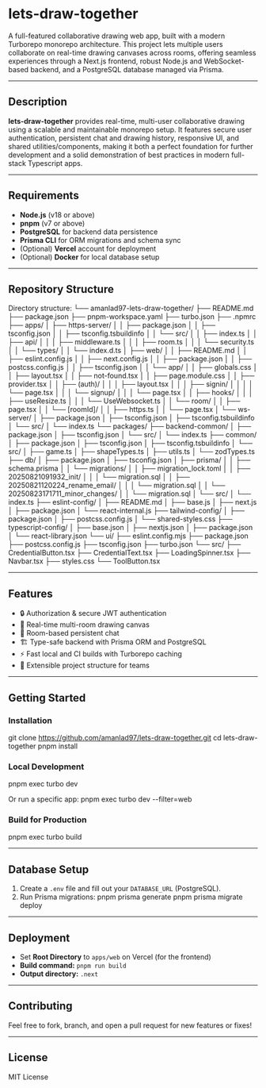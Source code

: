 
# lets-draw-together

A full-featured collaborative drawing web app, built with a modern Turborepo monorepo architecture. This project lets multiple users collaborate on real-time drawing canvases across rooms, offering seamless experiences through a Next.js frontend, robust Node.js and WebSocket-based backend, and a PostgreSQL database managed via Prisma.

---

## Description

**lets-draw-together** provides real-time, multi-user collaborative drawing using a scalable and maintainable monorepo setup. It features secure user authentication, persistent chat and drawing history, responsive UI, and shared utilities/components, making it both a perfect foundation for further development and a solid demonstration of best practices in modern full-stack Typescript apps.

---

## Requirements

- **Node.js** (v18 or above)  
- **pnpm** (v7 or above)  
- **PostgreSQL** for backend data persistence  
- **Prisma CLI** for ORM migrations and schema sync  
- (Optional) **Vercel** account for deployment  
- (Optional) **Docker** for local database setup

---

## Repository Structure

Directory structure:
└── amanlad97-lets-draw-together/
    ├── README.md
    ├── package.json
    ├── pnpm-workspace.yaml
    ├── turbo.json
    ├── .npmrc
    ├── apps/
    │   ├── https-server/
    │   │   ├── package.json
    │   │   ├── tsconfig.json
    │   │   ├── tsconfig.tsbuildinfo
    │   │   └── src/
    │   │       ├── index.ts
    │   │       ├── api/
    │   │       │   ├── middleware.ts
    │   │       │   ├── room.ts
    │   │       │   └── security.ts
    │   │       └── types/
    │   │           └── index.d.ts
    │   ├── web/
    │   │   ├── README.md
    │   │   ├── eslint.config.js
    │   │   ├── next.config.js
    │   │   ├── package.json
    │   │   ├── postcss.config.js
    │   │   ├── tsconfig.json
    │   │   └── app/
    │   │       ├── globals.css
    │   │       ├── layout.tsx
    │   │       ├── not-found.tsx
    │   │       ├── page.module.css
    │   │       ├── provider.tsx
    │   │       ├── (auth)/
    │   │       │   ├── layout.tsx
    │   │       │   ├── signin/
    │   │       │   │   └── page.tsx
    │   │       │   └── signup/
    │   │       │       └── page.tsx
    │   │       ├── hooks/
    │   │       │   ├── useResize.ts
    │   │       │   └── UseWebsocket.ts
    │   │       └── room/
    │   │           ├── page.tsx
    │   │           └── [roomId]/
    │   │               ├── https.ts
    │   │               └── page.tsx
    │   └── ws-server/
    │       ├── package.json
    │       ├── tsconfig.json
    │       ├── tsconfig.tsbuildinfo
    │       └── src/
    │           └── index.ts
    └── packages/
        ├── backend-common/
        │   ├── package.json
        │   ├── tsconfig.json
        │   └── src/
        │       └── index.ts
        ├── common/
        │   ├── package.json
        │   ├── tsconfig.json
        │   ├── tsconfig.tsbuildinfo
        │   └── src/
        │       ├── game.ts
        │       ├── shapeTypes.ts
        │       ├── utils.ts
        │       └── zodTypes.ts
        ├── db/
        │   ├── package.json
        │   ├── tsconfig.json
        │   ├── prisma/
        │   │   ├── schema.prisma
        │   │   └── migrations/
        │   │       ├── migration_lock.toml
        │   │       ├── 20250821091932_init/
        │   │       │   └── migration.sql
        │   │       ├── 20250821120224_rename_email/
        │   │       │   └── migration.sql
        │   │       └── 20250823171711_minor_changes/
        │   │           └── migration.sql
        │   └── src/
        │       └── index.ts
        ├── eslint-config/
        │   ├── README.md
        │   ├── base.js
        │   ├── next.js
        │   ├── package.json
        │   └── react-internal.js
        ├── tailwind-config/
        │   ├── package.json
        │   ├── postcss.config.js
        │   └── shared-styles.css
        ├── typescript-config/
        │   ├── base.json
        │   ├── nextjs.json
        │   ├── package.json
        │   └── react-library.json
        └── ui/
            ├── eslint.config.mjs
            ├── package.json
            ├── postcss.config.js
            ├── tsconfig.json
            ├── turbo.json
            └── src/
                ├── CredentialButton.tsx
                ├── CredentialText.tsx
                ├── LoadingSpinner.tsx
                ├── Navbar.tsx
                ├── styles.css
                └── ToolButton.tsx

---

## Features

- 🔒 Authorization & secure JWT authentication  
- 🎨 Real-time multi-room drawing canvas  
- 💬 Room-based persistent chat  
- 🏗️ Type-safe backend with Prisma ORM and PostgreSQL  
- ⚡ Fast local and CI builds with Turborepo caching  
- 🧩 Extensible project structure for teams

---

## Getting Started

### Installation

git clone <https://github.com/amanlad97/lets-draw-together.git>
cd lets-draw-together
pnpm install

### Local Development

pnpm exec turbo dev

Or run a specific app:
pnpm exec turbo dev --filter=web

### Build for Production

pnpm exec turbo build

---

## Database Setup

1. Create a `.env` file and fill out your `DATABASE_URL` (PostgreSQL).
2. Run Prisma migrations:
pnpm prisma generate
pnpm prisma migrate deploy

---

## Deployment

- Set **Root Directory** to `apps/web` on Vercel (for the frontend)
- **Build command:** `pnpm run build`
- **Output directory:** `.next`

---

## Contributing

Feel free to fork, branch, and open a pull request for new features or fixes!

---

## License

MIT License

